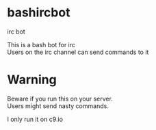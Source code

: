 # bashircbot
irc bot

This is a bash bot for irc<br>
Users on the irc channel can send commands to it

# Warning
Beware if you run this on your server.<br>
Users might send nasty commands.

I only run it on c9.io
